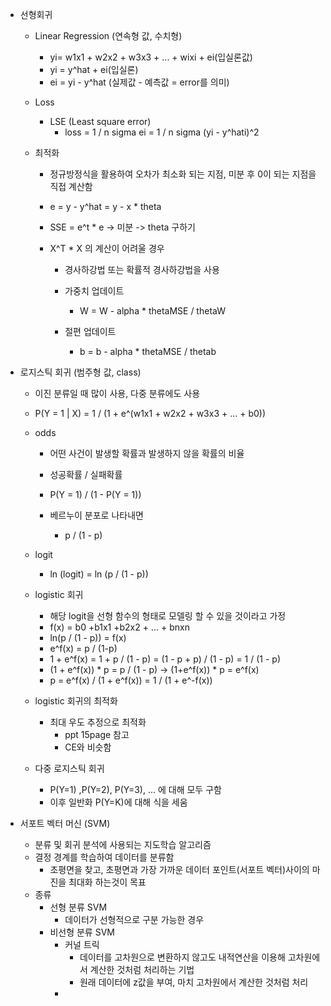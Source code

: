 - 선형회귀
	- Linear Regression (연속형 값, 수치형)
		- yi= w1x1 + w2x2 + w3x3 + ... + wixi + ei(입실론값) 
		- yi = y^hat + ei(입실론)
		- ei = yi - y^hat (실제값 - 예측값 = error를 의미)
	- Loss
		- LSE (Least square error)
			- loss = 1 / n sigma ei = 1 / n sigma (yi - y^hati)^2
	
	- 최적화
		- 정규방정식을 활용하여 오차가 최소화 되는 지점, 미분 후 0이 되는 지점을 직접 계산함
		- e = y - y^hat = y - x \* theta
		- SSE = e^t \* e -> 미분 -> theta 구하기
	
		- X^T * X 의 계산이 어려울 경우
			- 경사하강법 또는 확률적 경사하강법을 사용

			- 가중치 업데이트
				- W = W - alpha * thetaMSE / thetaW
			- 절편 업데이트
				- b = b - alpha * thetaMSE / thetab

- 로지스틱 회귀 (범주형 값, class)
	- 이진 분류일 때 많이 사용, 다중 분류에도 사용
	- P(Y = 1 | X) = 1 / (1 + e^(w1x1 + w2x2 + w3x3 + ... + b0))
	
	- odds
		- 어떤 사건이 발생할 확률과 발생하지 않을 확률의 비율
		- 성공확률 / 실패확률
		- P(Y = 1) / (1 - P(Y = 1))

		- 베르누이 분포로 나타내면
			- p / (1 - p)
	- logit
		- ln (logit) = ln (p / (1 - p))
	
	- logistic 회귀
		- 해당 logit을 선형 함수의 형태로 모델링 할 수 있을 것이라고 가정
		- f(x) = b0 +b1x1 +b2x2 + ... + bnxn
		- ln(p / (1 - p)) = f(x)
		- e^f(x) = p / (1-p)
		- 1 + e^f(x) = 1 + p / (1 - p) = (1 - p + p) / (1 - p) = 1 / (1 - p)
		- (1 + e^f(x)) * p = p / (1 - p) -> (1+e^f(x)) * p =  e^f(x)
		- p = e^f(x) / (1 + e^f(x)) = 1 / (1 + e^-f(x))
	
	- logistic 회귀의 최적화
		- 최대 우도 추정으로 최적화
			- ppt 15page 참고
			- CE와 비슷함
	
	- 다중 로지스틱 회귀
		- P(Y=1) ,P(Y=2), P(Y=3), ... 에 대해 모두 구함
		- 이후 일반화 P(Y=K)에 대해 식을 세움

- 서포트 벡터 머신 (SVM)
	- 분류 및 회귀 분석에 사용되는 지도학습 알고리즘
	-  결정 경계를 학습하여 데이터를 분류함
		- 초평면을 찾고, 초평면과 가장 가까운 데이터 포인트(서포트 벡터)사이의 마진을 최대화 하는것이 목표
	- 종류
		- 선형 분류 SVM
			- 데이터가 선형적으로 구분 가능한 경우
		- 비선형 분류 SVM
			- 커널 트릭
				- 데이터를 고차원으로 변환하지 않고도 내적연산을 이용해 고차원에서 계산한 것처럼 처리하는 기법
				- 원래 데이터에 z값을 부여, 마치 고차원에서 계산한 것처럼 처리
			- 